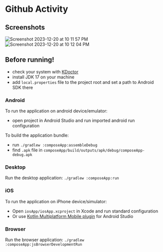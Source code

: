 # Github Activity


## Screenshots
![Screenshot 2023-12-20 at 10 11 57 PM](https://github.com/MahmoudMabrok/GithubActivity/assets/13488900/01a8a40f-bc4e-4e49-b7ed-a0db144d650c)
![Screenshot 2023-12-20 at 10 12 04 PM](https://github.com/MahmoudMabrok/GithubActivity/assets/13488900/20520de3-e7a0-4418-bd6b-9fb65b75de5d)



## Before running!
 - check your system with [KDoctor](https://github.com/Kotlin/kdoctor)
 - install JDK 17 on your machine
 - add `local.properties` file to the project root and set a path to Android SDK there

### Android
To run the application on android device/emulator:  
 - open project in Android Studio and run imported android run configuration

To build the application bundle:
 - run `./gradlew :composeApp:assembleDebug`
 - find `.apk` file in `composeApp/build/outputs/apk/debug/composeApp-debug.apk`

### Desktop
Run the desktop application: `./gradlew :composeApp:run`

### iOS
To run the application on iPhone device/simulator:
 - Open `iosApp/iosApp.xcproject` in Xcode and run standard configuration
 - Or use [Kotlin Multiplatform Mobile plugin](https://plugins.jetbrains.com/plugin/14936-kotlin-multiplatform-mobile) for Android Studio

### Browser
Run the browser application: `./gradlew :composeApp:jsBrowserDevelopmentRun`


